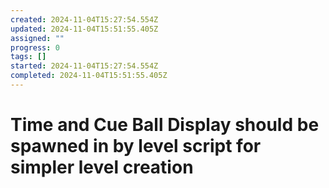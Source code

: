 ```yaml
---
created: 2024-11-04T15:27:54.554Z
updated: 2024-11-04T15:51:55.405Z
assigned: ""
progress: 0
tags: []
started: 2024-11-04T15:27:54.554Z
completed: 2024-11-04T15:51:55.405Z
---
```


# Time and Cue Ball Display should be spawned in by level script for simpler level creation
